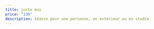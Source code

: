 ```yaml
---
title: juste moi
price: "130"
description: Séance pour une personne, en extérieur ou en studio
---
```


